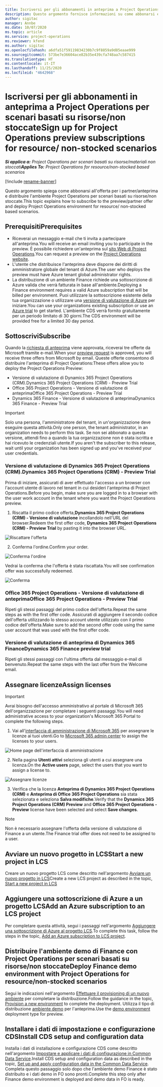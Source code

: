 ```yaml
---
title: Iscriversi per gli abbonamenti in anteprima a Project Operations per scenari basati su risorse/non stoccate
description: Questo argomento fornisce informazioni su come abbonarsi e distribuire Project Operations per scenari basati su risorse/non stoccate.
author: sigitac
manager: Annbe
ms.date: 10/07/2020
ms.topic: article
ms.service: project-operations
ms.reviewer: kfend
ms.author: sigitac
ms.openlocfilehash: a6dfa51f59119834230b7c9f8859a9d85eaae999
ms.sourcegitcommit: 573be7e36604ace82b35e439cfa748aa7c587415
ms.translationtype: HT
ms.contentlocale: it-IT
ms.lasthandoff: 11/25/2020
ms.locfileid: "4642968"
---
```

# <a name="sign-up-for-project-operations-preview-subscriptions-for-resource-non-stocked-scenarios"></a><span data-ttu-id="31d49-103">Iscriversi per gli abbonamenti in anteprima a Project Operations per scenari basati su risorse/non stoccate</span><span class="sxs-lookup"><span data-stu-id="31d49-103">Sign up for Project Operations preview subscriptions for resource/ non-stocked scenarios</span></span>

<span data-ttu-id="31d49-104">_**Si applica a:** Project Operations per scenari basati su risorse/materiali non stoccati_</span><span class="sxs-lookup"><span data-stu-id="31d49-104">_**Applies To:** Project Operations for resource/non-stocked based scenarios_</span></span>

[!include [rename-banner](~/includes/cc-data-platform-banner.md)]

<span data-ttu-id="31d49-105">Questo argomento spiega come abbonarsi all'offerta per i partner/anteprima e distribuire l'ambiente Project Operations per scenari basati su risorse/non stoccate.</span><span class="sxs-lookup"><span data-stu-id="31d49-105">This topic explains how to subscribe to the preview/partner offer and deploy Project Operations environment for resource/ non-stocked based scenarios.</span></span>

## <a name="prerequisites"></a><span data-ttu-id="31d49-106">Prerequisiti</span><span class="sxs-lookup"><span data-stu-id="31d49-106">Prerequisites</span></span>

- <span data-ttu-id="31d49-107">Riceverai un messaggio e-mail che ti invita a partecipare all'anteprima.</span><span class="sxs-lookup"><span data-stu-id="31d49-107">You will receive an email inviting you to participate in the preview.</span></span> <span data-ttu-id="31d49-108">È possibile richiedere un'anteprima sul [sito Web di Project Operations](https://dynamics.microsoft.com/en-us/project-operations/overview/).</span><span class="sxs-lookup"><span data-stu-id="31d49-108">You can request a preview on the [Project Operations website](https://dynamics.microsoft.com/en-us/project-operations/overview/).</span></span>
- <span data-ttu-id="31d49-109">L'utente che distribuisce l'anteprima deve disporre dei diritti di amministratore globale del tenant di Azure.</span><span class="sxs-lookup"><span data-stu-id="31d49-109">The user who deploys the preview must have Azure tenant global administrator rights.</span></span>
- <span data-ttu-id="31d49-110">La distribuzione di un ambiente Finance richiede una sottoscrizione di Azure valida che verrà fatturata in base all'ambiente.</span><span class="sxs-lookup"><span data-stu-id="31d49-110">Deploying a Finance environment requires a valid Azure subscription that will be billed per environment.</span></span> <span data-ttu-id="31d49-111">Puoi utilizzare la sottoscrizione esistente della tua organizzazione o utilizzare una [versione di valutazione di Azure](https://azure.microsoft.com/en-us/free/) per iniziare.</span><span class="sxs-lookup"><span data-stu-id="31d49-111">You can use your organizations existing subscription or use an [Azure trial](https://azure.microsoft.com/en-us/free/) to get started.</span></span> <span data-ttu-id="31d49-112">L'ambiente CDS verrà fornito gratuitamente per un periodo limitato di 30 giorni.</span><span class="sxs-lookup"><span data-stu-id="31d49-112">The CDS environment will be provided free for a limited 30 day period.</span></span>

## <a name="subscribe"></a><span data-ttu-id="31d49-113">Sottoscrivi</span><span class="sxs-lookup"><span data-stu-id="31d49-113">Subscribe</span></span>

<span data-ttu-id="31d49-114">Quando la [richiesta di anteprima](https://forms.office.com/FormsPro/Pages/ResponsePage.aspx?id=v4j5cvGGr0GRqy180BHbR56j8lZs0FdAvwT75_WNFyxUMkRDV1NYQU5TNjE2VjhKOVBUNVg2R0s1NC4u) viene approvata, riceverai tre offerte da Microsoft tramite e-mail.</span><span class="sxs-lookup"><span data-stu-id="31d49-114">When your [preview request](https://forms.office.com/FormsPro/Pages/ResponsePage.aspx?id=v4j5cvGGr0GRqy180BHbR56j8lZs0FdAvwT75_WNFyxUMkRDV1NYQU5TNjE2VjhKOVBUNVg2R0s1NC4u) is approved, you will receive three offers from Microsoft by email.</span></span> <span data-ttu-id="31d49-115">Queste offerte consentono di distribuire l'anteprima di Project Operations:</span><span class="sxs-lookup"><span data-stu-id="31d49-115">These offers allow you to deploy the Project Operations Preview:</span></span>

- <span data-ttu-id="31d49-116">Versione di valutazione di Dynamics 365 Project Operations (CRM).</span><span class="sxs-lookup"><span data-stu-id="31d49-116">Dynamics 365 Project Operations (CRM) - Preview Trial</span></span>
- <span data-ttu-id="31d49-117">Office 365 Project Operations - Versione di valutazione di anteprima</span><span class="sxs-lookup"><span data-stu-id="31d49-117">Office 365 Project Operations - Preview Trial</span></span>
- <span data-ttu-id="31d49-118">Dynamics 365 Finance - Versione di valutazione di anteprima</span><span class="sxs-lookup"><span data-stu-id="31d49-118">Dynamics 365 Finance - Preview Trial</span></span>

> [!IMPORTANT]
> <span data-ttu-id="31d49-119">Solo una persona, l'amministratore del tenant, in un'organizzazione deve eseguire questa attività.</span><span class="sxs-lookup"><span data-stu-id="31d49-119">Only one person, the tenant administrator, in an organization needs to perform this task.</span></span> <span data-ttu-id="31d49-120">Se non sei abbonato a questa versione, attendi fino a quando la tua organizzazione non è stata iscritta e hai ricevuto le credenziali utente.</span><span class="sxs-lookup"><span data-stu-id="31d49-120">If you aren't the subscriber to this release, wait until your organization has been signed up and you've received your user credentials.</span></span>

### <a name="dynamics-365-project-operations-crm---preview-trial"></a><span data-ttu-id="31d49-121">Versione di valutazione di Dynamics 365 Project Operations (CRM).</span><span class="sxs-lookup"><span data-stu-id="31d49-121">Dynamics 365 Project Operations (CRM) - Preview Trial</span></span> 

<span data-ttu-id="31d49-122">Prima di iniziare, assicurati di aver effettuato l'accesso a un browser con l'account utente di lavoro nel tenant in cui desideri l'anteprima di Project Operations.</span><span class="sxs-lookup"><span data-stu-id="31d49-122">Before you begin, make sure you are logged in to a browser with the user work account in the tenant where you want the Project Operations preview.</span></span>

1. <span data-ttu-id="31d49-123">Riscatta il primo codice offerta,**Dynamics 365 Project Operations (CRM) - Versione di valutazione** incollandolo nell'URL del browser.</span><span class="sxs-lookup"><span data-stu-id="31d49-123">Redeem the first offer code, **Dynamics 365 Project Operations (CRM) - Preview Trial** by pasting it into the browser URL.</span></span>

![Riscattare l'offerta](./media/16RedeemFirstOfferNew.png)

2. <span data-ttu-id="31d49-125">Conferma l'ordine.</span><span class="sxs-lookup"><span data-stu-id="31d49-125">Confirm your order.</span></span>

![Conferma l'ordine](./media/17ConfirmOrderNew.png)

<span data-ttu-id="31d49-127">Vedrai la conferma che l'offerta è stata riscattata.</span><span class="sxs-lookup"><span data-stu-id="31d49-127">You will see confirmation offer was successfully redeemed.</span></span>

![Conferma](./media/18OrderConfirmationNew.png)

### <a name="office-365-project-operations---preview-trial"></a><span data-ttu-id="31d49-129">Office 365 Project Operations - Versione di valutazione di anteprima</span><span class="sxs-lookup"><span data-stu-id="31d49-129">Office 365 Project Operations - Preview Trial</span></span>

<span data-ttu-id="31d49-130">Ripeti gli stessi passaggi del primo codice dell'offerta.</span><span class="sxs-lookup"><span data-stu-id="31d49-130">Repeat the same steps as with the first offer code.</span></span> <span data-ttu-id="31d49-131">Assicurati di aggiungere il secondo codice dell'offerta utilizzando lo stesso account utente utilizzato con il primo codice dell'offerta.</span><span class="sxs-lookup"><span data-stu-id="31d49-131">Make sure to add the second offer code using the same user account that was used with the first offer code.</span></span>

### <a name="dynamics-365-finance-preview-trial"></a><span data-ttu-id="31d49-132">Versione di valutazione di anteprima di Dynamics 365 Finance</span><span class="sxs-lookup"><span data-stu-id="31d49-132">Dynamics 365 Finance preview trial</span></span>

<span data-ttu-id="31d49-133">Ripeti gli stessi passaggi con l'ultima offerta dal messaggio e-mail di benvenuto.</span><span class="sxs-lookup"><span data-stu-id="31d49-133">Repeat the same steps with the last offer from the Welcome email.</span></span>

## <a name="assign-licenses"></a><span data-ttu-id="31d49-134">Assegnare licenze</span><span class="sxs-lookup"><span data-stu-id="31d49-134">Assign licenses</span></span>

> [!IMPORTANT]
> <span data-ttu-id="31d49-135">Avrai bisogno dell'accesso amministrativo al portale di Microsoft 365 dell'organizzazione per completare i seguenti passaggi.</span><span class="sxs-lookup"><span data-stu-id="31d49-135">You will need administrative access to your organization's Microsoft 365 Portal to complete the following steps.</span></span>

1. <span data-ttu-id="31d49-136">Vai all'[interfaccia di amministrazione di Microsoft 365](https://portal.office.com/) per assegnare le licenze ai tuoi utenti.</span><span class="sxs-lookup"><span data-stu-id="31d49-136">Go to [Microsoft 365 admin center](https://portal.office.com/) to assign the licenses to your users.</span></span>

![Home page dell'interfaccia di amministrazione](./media/14AdminPortal.png)

2. <span data-ttu-id="31d49-138">Nella pagina **Utenti attivi** seleziona gli utenti a cui assegnare una licenza.</span><span class="sxs-lookup"><span data-stu-id="31d49-138">On the **Active users** page, select the users that you want to assign a license to.</span></span>

![Assegnare licenze](./media/15AssignLicenses.png)

3. <span data-ttu-id="31d49-140">Verifica che la licenza **Anteprima di Dynamics 365 Project Operations (CRM)** e **Anteprima di Office 365 Project Operations** sia stata selezionata e seleziona **Salva modifiche**.</span><span class="sxs-lookup"><span data-stu-id="31d49-140">Verify that the **Dynamics 365 Project Operations (CRM) Preview** and **Office 365 Project Operations - Preview** license have been selected and select **Save changes**.</span></span>

> [!NOTE]
> <span data-ttu-id="31d49-141">Non è necessario assegnare l'offerta della versione di valutazione di Finance a un utente.</span><span class="sxs-lookup"><span data-stu-id="31d49-141">The Finance trial offer does not need to be assigned to a user.</span></span>

## <a name="start-a-new-project-in-lcs"></a><span data-ttu-id="31d49-142">Avviare un nuovo progetto in LCS</span><span class="sxs-lookup"><span data-stu-id="31d49-142">Start a new project in LCS</span></span>

<span data-ttu-id="31d49-143">Creare un nuovo progetto LCS come descritto nell'argomento [Avviare un nuovo progetto in LCS](create-lcs-project.md)</span><span class="sxs-lookup"><span data-stu-id="31d49-143">Create a new LCS project as described in the topic, [Start a new project in LCS](create-lcs-project.md)</span></span>

## <a name="add-an-azure-subscription-to-an-lcs-project"></a><span data-ttu-id="31d49-144">Aggiungere una sottoscrizione di Azure a un progetto LCS</span><span class="sxs-lookup"><span data-stu-id="31d49-144">Add an Azure subscription to an LCS project</span></span>

<span data-ttu-id="31d49-145">Per completare questa attività, segui i passaggi nell'argomento [Aggiungere una sottoscrizione di Azure al progetto LCS](resource-add-azure-subscription-lcs-project.md).</span><span class="sxs-lookup"><span data-stu-id="31d49-145">To complete this task, follow the steps in the topic, [Add an Azure subscription to LCS project](resource-add-azure-subscription-lcs-project.md).</span></span>

## <a name="deploy-finance-demo-environment-with-project-operations-for-resourcenon-stocked-scenarios"></a><span data-ttu-id="31d49-146">Distribuire l'ambiente demo di Finance con Project Operations per scenari basati su risorse/non stoccate</span><span class="sxs-lookup"><span data-stu-id="31d49-146">Deploy Finance demo environment with Project Operations for resource/non-stocked scenarios</span></span>

<span data-ttu-id="31d49-147">Segui le indicazioni nell'argomento [Effettuare il provisioning di un nuovo ambiente](resource-provision-new-environment.md) per completare la distribuzione.</span><span class="sxs-lookup"><span data-stu-id="31d49-147">Follow the guidance in the topic, [Provision a new environment](resource-provision-new-environment.md) to complete the deployment.</span></span> <span data-ttu-id="31d49-148">Utilizza il tipo di distribuzione [ambiente demo](https://docs.microsoft.com/dynamics365/fin-ops-core/dev-itpro/deployment/deploy-demo-environment) per l'anteprima.</span><span class="sxs-lookup"><span data-stu-id="31d49-148">Use the [demo environment](https://docs.microsoft.com/dynamics365/fin-ops-core/dev-itpro/deployment/deploy-demo-environment) deployment type for preview.</span></span> 

## <a name="install-cds-setup-and-configuration-data"></a><span data-ttu-id="31d49-149">Installare i dati di impostazione e configurazione CDS</span><span class="sxs-lookup"><span data-stu-id="31d49-149">Install CDS setup and configuration data</span></span>

<span data-ttu-id="31d49-150">Installa i dati di installazione e configurazione CDS come descritto nell'argomento [Impostare e applicare i dati di configurazione in Common Data Service](resource-apply-pro-setup-config-data.md).</span><span class="sxs-lookup"><span data-stu-id="31d49-150">Install CDS setup and configuration data as described in the topic, [Set up and apply configuration data in the Common Data Service](resource-apply-pro-setup-config-data.md).</span></span>
<span data-ttu-id="31d49-151">Completa questo passaggio solo dopo che l'ambiente demo Finance è stato distribuito e i dati demo in FO sono pronti.</span><span class="sxs-lookup"><span data-stu-id="31d49-151">Complete this step only after Finance demo environment is deployed and demo data in FO is ready.</span></span>
